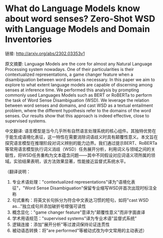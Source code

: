 # What do Language Models know about word senses? Zero-Shot WSD with Language Models and Domain Inventories

链接: http://arxiv.org/abs/2302.03353v1

原文摘要:
Language Models are the core for almost any Natural Language Processing
system nowadays. One of their particularities is their contextualized
representations, a game changer feature when a disambiguation between word
senses is necessary. In this paper we aim to explore to what extent language
models are capable of discerning among senses at inference time. We performed
this analysis by prompting commonly used Languages Models such as BERT or
RoBERTa to perform the task of Word Sense Disambiguation (WSD). We leverage the
relation between word senses and domains, and cast WSD as a textual entailment
problem, where the different hypothesis refer to the domains of the word
senses. Our results show that this approach is indeed effective, close to
supervised systems.

中文翻译:
语言模型是当今几乎所有自然语言处理系统的核心组件。其独特优势在于能生成语境化表征，这一特性在需要消除词语歧义时具有颠覆性意义。本文旨在探究语言模型在推理阶段对词义辨别的能力边界。我们通过提示BERT、RoBERTa等常用语言模型执行词义消歧（WSD）任务展开分析，利用词义与领域之间的关联性，将WSD任务重构为文本蕴含问题——其中不同假设对应词语义项所属的领域。实验结果表明，该方法效果显著，性能接近监督式系统水平。

（翻译说明：
1. 专业术语处理："contextualized representations"译为"语境化表征"，"Word Sense Disambiguation"保留专业缩写WSD并首次出现时标注全称
2. 句式重构：将英文长句拆分为符合中文表达习惯的短句，如将"cast WSD as..."独立成句并添加破折号增强可读性
3. 概念显化："game changer feature"意译为"颠覆性意义"而非字面直译
4. 学术用语规范："supervised systems"译为专业术语"监督式系统"
5. 逻辑连接：添加"展开分析"等过渡词保持论证连贯性
6. 被动语态转换：将"are performed"等被动式改为中文常用的主动表述）

